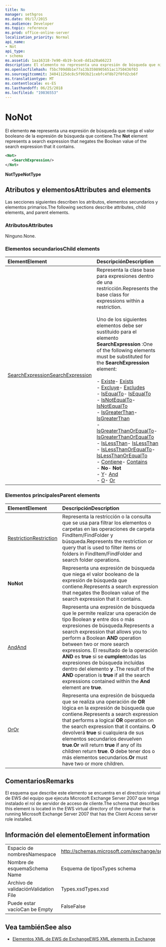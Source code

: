 ```yaml
---
title: No
manager: sethgros
ms.date: 09/17/2015
ms.audience: Developer
ms.topic: reference
ms.prod: office-online-server
localization_priority: Normal
api_name:
- Not
api_type:
- schema
ms.assetid: 1aa16318-7e90-4b19-bce8-dd1a20a66223
description: El elemento no representa una expresión de búsqueda que niega el valor booleano de la expresión de búsqueda que contiene.
ms.openlocfilehash: f5bc709d8b1e77a13b3598905651ac1750436f03
ms.sourcegitcommit: 34041125dc8c5f993b21cebfc4f8b72f0fd2cb6f
ms.translationtype: MT
ms.contentlocale: es-ES
ms.lasthandoff: 06/25/2018
ms.locfileid: "19836553"
---
```

# <a name="not"></a><span data-ttu-id="56c29-103">No</span><span class="sxs-lookup"><span data-stu-id="56c29-103">Not</span></span>

<span data-ttu-id="56c29-104">El elemento **no** representa una expresión de búsqueda que niega el valor booleano de la expresión de búsqueda que contiene.</span><span class="sxs-lookup"><span data-stu-id="56c29-104">The **Not** element represents a search expression that negates the Boolean value of the search expression that it contains.</span></span> 
  
```xml
<Not>
   <SearchExpression/>
</Not>
```

 <span data-ttu-id="56c29-105">**NotType**</span><span class="sxs-lookup"><span data-stu-id="56c29-105">**NotType**</span></span>
## <a name="attributes-and-elements"></a><span data-ttu-id="56c29-106">Atributos y elementos</span><span class="sxs-lookup"><span data-stu-id="56c29-106">Attributes and elements</span></span>

<span data-ttu-id="56c29-107">Las secciones siguientes describen los atributos, elementos secundarios y elementos primarios.</span><span class="sxs-lookup"><span data-stu-id="56c29-107">The following sections describe attributes, child elements, and parent elements.</span></span>
  
### <a name="attributes"></a><span data-ttu-id="56c29-108">Atributos</span><span class="sxs-lookup"><span data-stu-id="56c29-108">Attributes</span></span>

<span data-ttu-id="56c29-109">Ninguno.</span><span class="sxs-lookup"><span data-stu-id="56c29-109">None.</span></span>
  
### <a name="child-elements"></a><span data-ttu-id="56c29-110">Elementos secundarios</span><span class="sxs-lookup"><span data-stu-id="56c29-110">Child elements</span></span>

|<span data-ttu-id="56c29-111">**Element**</span><span class="sxs-lookup"><span data-stu-id="56c29-111">**Element**</span></span>|<span data-ttu-id="56c29-112">**Descripción**</span><span class="sxs-lookup"><span data-stu-id="56c29-112">**Description**</span></span>|
|:-----|:-----|
|[<span data-ttu-id="56c29-113">SearchExpression</span><span class="sxs-lookup"><span data-stu-id="56c29-113">SearchExpression</span></span>](searchexpression.md) <br/> | <span data-ttu-id="56c29-114">Representa la clase base para expresiones dentro de una restricción.</span><span class="sxs-lookup"><span data-stu-id="56c29-114">Represents the base class for expressions within a restriction.</span></span> <br/><br/><span data-ttu-id="56c29-115">Uno de los siguientes elementos debe ser sustituido para el elemento **SearchExpression** :</span><span class="sxs-lookup"><span data-stu-id="56c29-115">One of the following elements must be substituted for the **SearchExpression** element:</span></span> <br/> <br/><span data-ttu-id="56c29-116">- [Existe](exists.md)</span><span class="sxs-lookup"><span data-stu-id="56c29-116">- [Exists](exists.md)</span></span> <br/><span data-ttu-id="56c29-117">- [Excluye](excludes.md)</span><span class="sxs-lookup"><span data-stu-id="56c29-117">- [Excludes](excludes.md)</span></span> <br/><span data-ttu-id="56c29-118">- [IsEqualTo](isequalto.md)</span><span class="sxs-lookup"><span data-stu-id="56c29-118">- [IsEqualTo](isequalto.md)</span></span> <br/><span data-ttu-id="56c29-119">- [IsNotEqualTo](isnotequalto.md)</span><span class="sxs-lookup"><span data-stu-id="56c29-119">- [IsNotEqualTo](isnotequalto.md)</span></span> <br/><span data-ttu-id="56c29-120">- [IsGreaterThan](isgreaterthan.md)</span><span class="sxs-lookup"><span data-stu-id="56c29-120">- [IsGreaterThan](isgreaterthan.md)</span></span> <br/><span data-ttu-id="56c29-121">- [IsGreaterThanOrEqualTo](isgreaterthanorequalto.md)</span><span class="sxs-lookup"><span data-stu-id="56c29-121">- [IsGreaterThanOrEqualTo](isgreaterthanorequalto.md)</span></span> <br/><span data-ttu-id="56c29-122">- [IsLessThan](islessthan.md)</span><span class="sxs-lookup"><span data-stu-id="56c29-122">- [IsLessThan](islessthan.md)</span></span> <br/><span data-ttu-id="56c29-123">- [IsLessThanOrEqualTo](islessthanorequalto.md)</span><span class="sxs-lookup"><span data-stu-id="56c29-123">- [IsLessThanOrEqualTo](islessthanorequalto.md)</span></span> <br/><span data-ttu-id="56c29-124">- [Contiene](contains.md)</span><span class="sxs-lookup"><span data-stu-id="56c29-124">- [Contains](contains.md)</span></span> <br/><span data-ttu-id="56c29-125">- **No**</span><span class="sxs-lookup"><span data-stu-id="56c29-125">- **Not**</span></span> <br/><span data-ttu-id="56c29-126">- [Y](and.md)</span><span class="sxs-lookup"><span data-stu-id="56c29-126">- [And](and.md)</span></span> <br/><span data-ttu-id="56c29-127">- [O](or.md)</span><span class="sxs-lookup"><span data-stu-id="56c29-127">- [Or](or.md)</span></span> <br/> |
   
### <a name="parent-elements"></a><span data-ttu-id="56c29-128">Elementos principales</span><span class="sxs-lookup"><span data-stu-id="56c29-128">Parent elements</span></span>

|<span data-ttu-id="56c29-129">**Element**</span><span class="sxs-lookup"><span data-stu-id="56c29-129">**Element**</span></span>|<span data-ttu-id="56c29-130">**Descripción**</span><span class="sxs-lookup"><span data-stu-id="56c29-130">**Description**</span></span>|
|:-----|:-----|
|[<span data-ttu-id="56c29-131">Restriction</span><span class="sxs-lookup"><span data-stu-id="56c29-131">Restriction</span></span>](restriction.md) <br/> |<span data-ttu-id="56c29-132">Representa la restricción o la consulta que se usa para filtrar los elementos o carpetas en las operaciones de carpeta FindItem/FindFolder y búsqueda.</span><span class="sxs-lookup"><span data-stu-id="56c29-132">Represents the restriction or query that is used to filter items or folders in FindItem/FindFolder and search folder operations.</span></span>  <br/> |
|<span data-ttu-id="56c29-133">**No**</span><span class="sxs-lookup"><span data-stu-id="56c29-133">**Not**</span></span> <br/> |<span data-ttu-id="56c29-134">Representa una expresión de búsqueda que niega el valor booleano de la expresión de búsqueda que contiene.</span><span class="sxs-lookup"><span data-stu-id="56c29-134">Represents a search expression that negates the Boolean value of the search expression that it contains.</span></span>  <br/> |
|[<span data-ttu-id="56c29-135">And</span><span class="sxs-lookup"><span data-stu-id="56c29-135">And</span></span>](and.md) <br/> |<span data-ttu-id="56c29-136">Representa una expresión de búsqueda que le permite realizar una operación de tipo Boolean **y** entre dos o más expresiones de búsqueda.</span><span class="sxs-lookup"><span data-stu-id="56c29-136">Represents a search expression that allows you to perform a Boolean **AND** operation between two or more search expressions.</span></span> <span data-ttu-id="56c29-137">El resultado de la operación **AND** es **true** si se **cumplen**todas las expresiones de búsqueda incluidas dentro del elemento **y** .</span><span class="sxs-lookup"><span data-stu-id="56c29-137">The result of the **AND** operation is **true** if all the search expressions contained within the **And** element are **true**.</span></span>  <br/> |
|[<span data-ttu-id="56c29-138">Or</span><span class="sxs-lookup"><span data-stu-id="56c29-138">Or</span></span>](or.md) <br/> |<span data-ttu-id="56c29-139">Representa una expresión de búsqueda que se realiza una operación de **OR** lógica en la expresión de búsqueda que contiene.</span><span class="sxs-lookup"><span data-stu-id="56c29-139">Represents a search expression that performs a logical **OR** operation on the search expression that it contains.</span></span> <span data-ttu-id="56c29-140">**O** devolverá **true** si cualquiera de sus elementos secundarios devuelven **true**.</span><span class="sxs-lookup"><span data-stu-id="56c29-140">**Or** will return **true** if any of its children return **true**.</span></span> <span data-ttu-id="56c29-141">**O** debe tener dos o más elementos secundarios.</span><span class="sxs-lookup"><span data-stu-id="56c29-141">**Or** must have two or more children.</span></span>  <br/> |
   
## <a name="remarks"></a><span data-ttu-id="56c29-142">Comentarios</span><span class="sxs-lookup"><span data-stu-id="56c29-142">Remarks</span></span>

<span data-ttu-id="56c29-143">El esquema que describe este elemento se encuentra en el directorio virtual de EWS del equipo que ejecuta Microsoft Exchange Server 2007 que tenga instalado el rol de servidor de acceso de cliente.</span><span class="sxs-lookup"><span data-stu-id="56c29-143">The schema that describes this element is located in the EWS virtual directory of the computer that is running Microsoft Exchange Server 2007 that has the Client Access server role installed.</span></span>
  
## <a name="element-information"></a><span data-ttu-id="56c29-144">Información del elemento</span><span class="sxs-lookup"><span data-stu-id="56c29-144">Element information</span></span>

|||
|:-----|:-----|
|<span data-ttu-id="56c29-145">Espacio de nombres</span><span class="sxs-lookup"><span data-stu-id="56c29-145">Namespace</span></span>  <br/> |http://schemas.microsoft.com/exchange/services/2006/types  <br/> |
|<span data-ttu-id="56c29-146">Nombre de esquema</span><span class="sxs-lookup"><span data-stu-id="56c29-146">Schema Name</span></span>  <br/> |<span data-ttu-id="56c29-147">Esquema de tipos</span><span class="sxs-lookup"><span data-stu-id="56c29-147">Types schema</span></span>  <br/> |
|<span data-ttu-id="56c29-148">Archivo de validación</span><span class="sxs-lookup"><span data-stu-id="56c29-148">Validation File</span></span>  <br/> |<span data-ttu-id="56c29-149">Types.xsd</span><span class="sxs-lookup"><span data-stu-id="56c29-149">Types.xsd</span></span>  <br/> |
|<span data-ttu-id="56c29-150">Puede estar vacío</span><span class="sxs-lookup"><span data-stu-id="56c29-150">Can be Empty</span></span>  <br/> |<span data-ttu-id="56c29-151">False</span><span class="sxs-lookup"><span data-stu-id="56c29-151">False</span></span>  <br/> |
   
## <a name="see-also"></a><span data-ttu-id="56c29-152">Vea también</span><span class="sxs-lookup"><span data-stu-id="56c29-152">See also</span></span>

- [<span data-ttu-id="56c29-153">Elementos XML de EWS de Exchange</span><span class="sxs-lookup"><span data-stu-id="56c29-153">EWS XML elements in Exchange</span></span>](ews-xml-elements-in-exchange.md)

